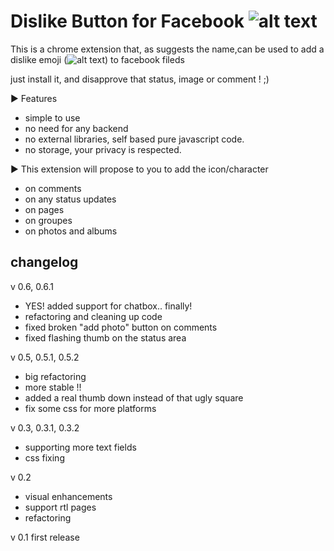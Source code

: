 Dislike Button for Facebook ![alt text](https://raw.github.com/hatemzidi/dislikeBookmarklet/master/images/logo.png)
========================

This is a chrome extension that, as suggests the name,can be used to add a dislike emoji
(![alt text](https://raw.github.com/hatemzidi/dislikeBookmarklet/master/images/dislike-symbol.png)) to facebook fileds

just install it, and disapprove that status, image or comment ! ;)

► Features
  +  simple to use
  +  no need for any backend
  +  no external libraries, self based pure javascript code.
  +  no storage, your privacy is respected.

► This extension will propose to you to add the icon/character
  +  on comments
  +  on any status updates
  +  on pages
  +  on groupes
  +  on photos and albums


changelog
---------
v 0.6, 0.6.1
- YES! added support for chatbox.. finally!
- refactoring and cleaning up code
- fixed broken "add photo" button on comments
- fixed flashing thumb on the status area

v 0.5, 0.5.1, 0.5.2
- big refactoring
- more stable !!
- added a real thumb down instead of that ugly square
- fix some css for more platforms

v 0.3, 0.3.1, 0.3.2
- supporting more text fields
- css fixing

v 0.2
- visual enhancements
- support rtl pages
- refactoring

v 0.1
first release

